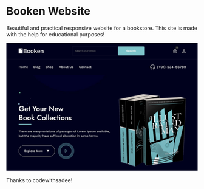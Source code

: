 # Booken Website

Beautiful and practical responsive website for a bookstore.
This site is made with the help for educational purposes!

![preview img](/preview.jpeg)

Thanks to codewithsadee!